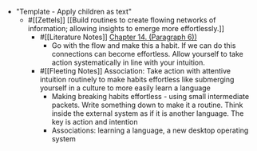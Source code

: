 - "Template - Apply children as text"
    - #[[Zettels]] [[Build routines to create flowing networks of information; allowing insights to emerge more effortlessly.]]
        - #[[Literature Notes]] [Chapter 14. (Paragraph 6))](((4hIM0I_l_)))
            - Go with the flow and make this a habit. If we can do this connections can become effortless. Allow yourself to take action systematically in line with your intuition.
        - #[[Fleeting Notes]]  Association: Take action with attentive intuition routinely to make habits effortless like submerging yourself in a culture to more easily learn a language
            - Making breaking habits effortless - using small intermediate packets. Write something down to make it a routine. Think inside the external system as if it is another language. The key is action and intention
            - Associations: learning a language, a new desktop operating system
